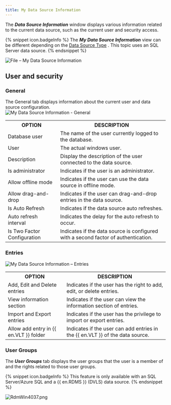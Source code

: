 ```yaml
---
title: My Data Source Information
---
```

The &#32; ***Data Source Information*** window displays various information related to the current data source, such as the current user and security access. 

{% snippet icon.badgeInfo %} 
The ***My Data Source Information*** view can be different depending on the [Data Source Type](/rdm/windows/data-sources/data-sources-types/) . This topic uses an SQL Server data source. 
{% endsnippet %}
 
![File – My Data Source Information](/img/en/rdm/windows/clip3567.png) 

## User and security 

### General 

The General tab displays information about the current user and data source configuration.  
![My Data Source Information - General](/img/en/rdm/windows/clip10881.png) 

<table>
	<tr>
		<th>
OPTION 
		</th>
		<th>
DESCRIPTION 
		</th>
	</tr>
	<tr>
		<td>
Database user 
		</td>
		<td>
The name of the user currently logged to the database. 
		</td>
	</tr>
	<tr>
		<td>
User 
		</td>
		<td>
The actual windows user. 
		</td>
	</tr>
	<tr>
		<td>
Description 
		</td>
		<td>
Display the description of the user connected to the data source. 
		</td>
	</tr>
	<tr>
		<td>
Is administrator 
		</td>
		<td>
Indicates if the user is an administrator. 
		</td>
	</tr>
	<tr>
		<td>
Allow offline mode 
		</td>
		<td>
Indicates if the user can use the data source in offline mode. 
		</td>
	</tr>
	<tr>
		<td>
Allow drag-and-drop 
		</td>
		<td>
Indicates if the user can drag-and-drop entries in the data source. 
		</td>
	</tr>
	<tr>
		<td>
Is Auto Refresh 
		</td>
		<td>
Indicates if the data source auto refreshes. 
		</td>
	</tr>
	<tr>
		<td>
Auto refresh interval 
		</td>
		<td>
Indicates the delay for the auto refresh to occur. 
		</td>
	</tr>
	<tr>
		<td>
Is Two Factor Configuration 
		</td>
		<td>
Indicates if the data source is configured with a second factor of authentication. 
		</td>
	</tr>
</table>

### Entries 

![My Data Source Information – Entries](/img/en/rdm/windows/clip10065.png) 

<table>
	<tr>
		<th>
OPTION 
		</th>
		<th>
DESCRIPTION 
		</th>
	</tr>
	<tr>
		<td>
Add, Edit and Delete entries 
		</td>
		<td>
Indicates if the user has the right to add, edit, or delete entries. 
		</td>
	</tr>
	<tr>
		<td>
View information section 
		</td>
		<td>
Indicates if the user can view the information section of entries. 
		</td>
	</tr>
	<tr>
		<td>
Import and Export entries 
		</td>
		<td>
Indicates if the user has the privilege to import or export entries. 
		</td>
	</tr>
	<tr>
		<td>
Allow add entry in {{ en.VLT }} folder 
		</td>
		<td>
Indicates if the user can add entries in the {{ en.VLT }} of the data source. 
		</td>
	</tr>
</table>

### User Groups 

The ***User Groups*** tab displays the user groups that the user is a member of and the rights related to those user groups. 

{% snippet icon.badgeInfo %} 
This feature is only available with an SQL Server/Azure SQL and a {{ en.RDMS }} (DVLS) data source. 
{% endsnippet %}
 
![RdmWin4037.png](/img/en/rdm/windows/RdmWin4037.png) 

